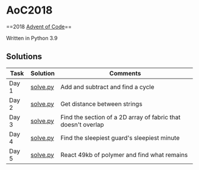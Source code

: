 # AoC2018
==2018 [Advent of Code](https://adventofcode.com/2018)==

Written in Python 3.9

## Solutions

Task | Solution | Comments
---  | ---      | ---
Day 1 | [solve.py](01-chronal-calibration/solve.py) | Add and subtract and find a cycle
Day 2 | [solve.py](02-inventory-management-system/solve.py) | Get distance between strings
Day 3 | [solve.py](03-no-matter-how-you-slice-it/solve.py) | Find the section of a 2D array of fabric that doesn't overlap
Day 4 | [solve.py](04-repose-record/solve.py) | Find the sleepiest guard's sleepiest minute
Day 5 | [solve.py](05-alchemical-reduction/solve.py) | React 49kb of polymer and find what remains